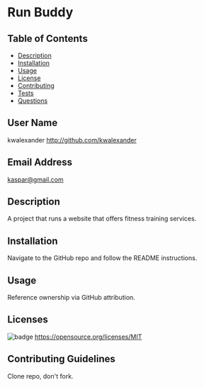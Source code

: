 # Run Buddy

  ## Table of Contents
  * [Description](#description)
  * [Installation](#installation)
  * [Usage](#usage)
  * [License](#license)
  * [Contributing](#contribution)
  * [Tests](#tests)
  * [Questions](#questions)

  ## User Name
  kwalexander
  http://github.com/kwalexander

  ## Email Address
  kaspar@gmail.com
  
  ## Description
  A project that runs a website that offers fitness training services.
  
  ## Installation
  Navigate to the GitHub repo and follow the README instructions.
  
  ## Usage
  Reference ownership via GitHub attribution.
  
  ## Licenses
  ![badge](https://img.shields.io/badge/License-MIT-green.png)
  https://opensource.org/licenses/MIT
  
  ## Contributing Guidelines
  Clone repo, don't fork.

  
